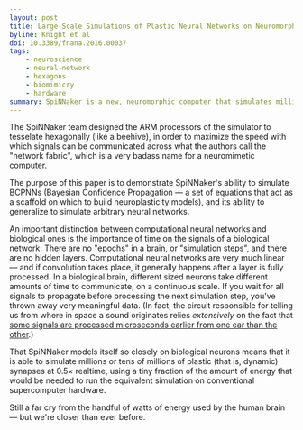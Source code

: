 ```yaml
---
layout: post
title: Large-Scale Simulations of Plastic Neural Networks on Neuromorphic Hardware
byline: Knight et al
doi: 10.3389/fnana.2016.00037
tags:
    - neuroscience
    - neural-network
    - hexagons
    - biomimicry
    - hardware
summary: SpiNNaker is a new, neuromorphic computer that simulates millions of plastic synapses orders of magnitude more efficiently than the equivalent computations on conventional supercomputers.
---
```


The SpiNNaker team designed the ARM processors of the simulator to tesselate hexagonally (like a beehive), in order to maximize the speed with which signals can be communicated across what the authors call the "network fabric", which is a very badass name for a neuromimetic computer.

The purpose of this paper is to demonstrate SpiNNaker's ability to simulate BCPNNs (Bayesian Confidence Propagation — a set of equations that act as a scaffold on which to build neuroplasticity models), and its ability to generalize to simulate arbitrary neural networks.

An important distinction between computational neural networks and biological ones is the importance of time on the signals of a biological network: There are no "epochs" in a brain, or "simulation steps", and there are no hidden layers. Computational neural networks are very much linear — and if convolution takes place, it generally happens after a layer is fully processed. In a biological brain, different sized neurons take different amounts of time to communicate, on a continuous scale. If you wait for all signals to propagate before processing the next simulation step, you've thrown away very meaningful data. (In fact, the circuit responsible for telling us from where in space a sound originates relies _extensively_ on the fact that [some signals are processed microseconds earlier from one ear than the other](https://en.wikipedia.org/wiki/Interaural_time_difference#The_anatomy_of_the_ITD_pathway).)

That SpiNNaker models itself so closely on biological neurons means that it is able to simulate millions or tens of millions of plastic (that is, dynamic) synapses at 0.5× realtime, using a tiny fraction of the amount of energy that would be needed to run the equivalent simulation on conventional supercomputer hardware.

Still a far cry from the handful of watts of energy used by the human brain — but we're closer than ever before.
